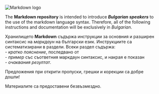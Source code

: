 ![Markdown logo](https://upload.wikimedia.org/wikipedia/commons/thumb/4/48/Markdown-mark.svg/200px-Markdown-mark.svg.png)

The **Markdown repository** is intended to introduce **_Bulgarian speakers_** to the use of the markdown language syntax. Therefore, all of the following instructions and documentation will be exclusively in _Bulgarian_.

Хранилището **Markdown** съдържа инструкции за основния и разширен синтаксис на _маркдаун_ на български език. Инструкциите са систематизирани в раздели. Всеки раздел съдържа:  
    - _кратко пояснение_, последвано от  
    - _пример_ със съответния маркдаун синтаксис, и накрая е показан  
    - _очаквания резултат_.

Предложения при открити пропуски, грешки и корекции са добре дошли!

Материалите са предоставени безвъзмездно.
